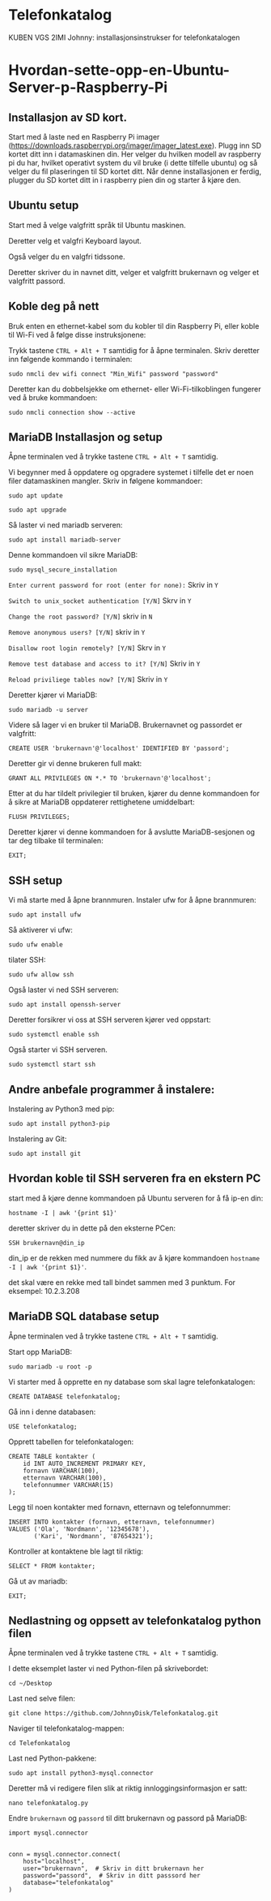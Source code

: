 # Telefonkatalog
KUBEN VGS 2IMI Johnny: installasjonsinstrukser for telefonkatalogen 

##
##

# Hvordan-sette-opp-en-Ubuntu-Server-p-Raspberry-Pi

## Installasjon av SD kort.
Start med å laste ned en Raspberry Pi imager (https://downloads.raspberrypi.org/imager/imager_latest.exe). Plugg inn SD kortet ditt inn i datamaskinen din.
Her velger du hvilken modell av raspberry pi du har, hvilket operativt system du vil bruke (i dette tilfelle ubuntu) og så velger du fil plaseringen til SD kortet ditt. 
Når denne installasjonen er ferdig, plugger du SD kortet ditt in i raspberry pien din og starter å kjøre den.

## Ubuntu setup
Start med å velge valgfritt språk til Ubuntu maskinen. 

Deretter velg et valgfri Keyboard layout. 

Også velger du en valgfri tidssone.

Deretter skriver du in navnet ditt, velger et valgfritt brukernavn og velger et valgfritt passord. 

## Koble deg på nett

Bruk enten en ethernet-kabel som du kobler til din Raspberry Pi, eller koble til Wi-Fi ved å følge disse instruksjonene:

Trykk tastene ```CTRL + Alt + T``` samtidig for å åpne terminalen.
Skriv deretter inn følgende kommando i terminalen:
```system
sudo nmcli dev wifi connect "Min_Wifi" password "password"
```
Deretter kan du dobbelsjekke om ethernet- eller Wi-Fi-tilkoblingen fungerer ved å bruke kommandoen:
```system
sudo nmcli connection show --active
```

## MariaDB Installasjon og setup
Åpne terminalen ved å trykke tastene ```CTRL + Alt + T``` samtidig.

Vi begynner med å oppdatere og opgradere systemet i tilfelle det er noen filer datamaskinen mangler. Skriv in følgene kommandoer:
```system
sudo apt update
```
```system
sudo apt upgrade
```

Så laster vi ned mariadb serveren:
```system
sudo apt install mariadb-server
```
Denne kommandoen vil sikre MariaDB:
```system
sudo mysql_secure_installation
```
```Enter current password for root (enter for none):```
Skriv in ```Y```

```Switch to unix_socket authentication [Y/N]```
Skrv in ```Y```

```Change the root password? [Y/N]```
skriv in ```N```

```Remove anonymous users? [Y/N]```
skriv in ```Y```

```Disallow root login remotely? [Y/N]```
Skrv in ```Y```

```Remove test database and access to it? [Y/N]```
Skriv in ```Y```

```Reload priviliege tables now? [Y/N]```
Skriv in ```Y```



Deretter kjører vi MariaDB:
```system
sudo mariadb -u server
```
Videre så lager vi en bruker til MariaDB. Brukernavnet og passordet er valgfritt:
```system
CREATE USER 'brukernavn'@'localhost' IDENTIFIED BY 'passord';
```
Deretter gir vi denne brukeren full makt:
```system
GRANT ALL PRIVILEGES ON *.* TO 'brukernavn'@'localhost';
```
Etter at du har tildelt privilegier til bruken, kjører du denne kommandoen for å sikre at MariaDB oppdaterer rettighetene umiddelbart:
```system
FLUSH PRIVILEGES;
```
Deretter kjører vi denne kommandoen for å avslutte MariaDB-sesjonen og tar deg tilbake til terminalen:
```system
EXIT;
```

## SSH setup

Vi må starte med å åpne brannmuren.
Instaler ufw for å åpne brannmuren:
```system
sudo apt install ufw
```
Så aktiverer vi ufw:
```system
sudo ufw enable
```
tilater SSH:
```system
sudo ufw allow ssh
```
Også laster vi ned SSH serveren:
```system
sudo apt install openssh-server
```
Deretter forsikrer vi oss at SSH serveren kjører ved oppstart:
```system
sudo systemctl enable ssh
```
Også starter vi SSH serveren.
```system
sudo systemctl start ssh
```



## Andre anbefale programmer å instalere:

Instalering av Python3 med pip:
```system
sudo apt install python3-pip
```
Instalering av Git:
```system
sudo apt install git
```

## Hvordan koble til SSH serveren fra en ekstern PC

start med å kjøre denne kommandoen på Ubuntu serveren for å få ip-en din:
```system
hostname -I | awk '{print $1}'
```
deretter skriver du in dette på den eksterne PCen:
```system
SSH brukernavn@din_ip
```
din_ip er de rekken med nummere du fikk av å kjøre kommandoen ```hostname -I | awk '{print $1}'```.

det skal være en rekke med tall bindet sammen med 3 punktum. For eksempel: 10.2.3.208

## MariaDB SQL database setup

Åpne terminalen ved å trykke tastene ```CTRL + Alt + T``` samtidig.

Start opp MariaDB:
```system
sudo mariadb -u root -p
```
Vi starter med å opprette en ny database som skal lagre telefonkatalogen:
```system
CREATE DATABASE telefonkatalog;
```
Gå inn i denne databasen:
```system
USE telefonkatalog;
```
Opprett tabellen for telefonkatalogen:
```system
CREATE TABLE kontakter (
    id INT AUTO_INCREMENT PRIMARY KEY,
    fornavn VARCHAR(100),
    etternavn VARCHAR(100),
    telefonnummer VARCHAR(15)
);
```
Legg til noen kontakter med fornavn, etternavn og telefonnummer:
```system
INSERT INTO kontakter (fornavn, etternavn, telefonnummer) 
VALUES ('Ola', 'Nordmann', '12345678'),
       ('Kari', 'Nordmann', '87654321');
```
Kontroller at kontaktene ble lagt til riktig:
```system
SELECT * FROM kontakter;
```
Gå ut av mariadb:
```system
EXIT;
```

## Nedlastning og oppsett av telefonkatalog python filen

Åpne terminalen ved å trykke tastene ```CTRL + Alt + T``` samtidig.

I dette eksemplet laster vi ned Python-filen på skrivebordet:
```system
cd ~/Desktop
```
Last ned selve filen:
```system
git clone https://github.com/JohnnyDisk/Telefonkatalog.git
```
Naviger til telefonkatalog-mappen:
```system
cd Telefonkatalog
```
Last ned Python-pakkene:
```system
sudo apt install python3-mysql.connector
```
Deretter må vi redigere filen slik at riktig innloggingsinformasjon er satt:
```system
nano telefonkatalog.py
```
Endre ```brukernavn``` og ```passord``` til ditt brukernavn og passord på MariaDB:
```system
import mysql.connector


conn = mysql.connector.connect(
    host="localhost",
    user="brukernavn",  # Skriv in ditt brukernavn her
    password="passord",  # Skriv in ditt passsord her
    database="telefonkatalog"
)
```






